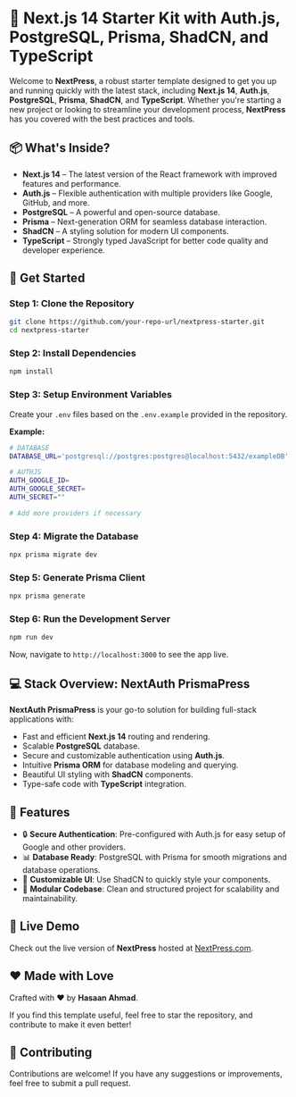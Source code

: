 # 🚀 Next.js 14 Starter Kit with Auth.js, PostgreSQL, Prisma, ShadCN, and TypeScript

Welcome to **NextPress**, a robust starter template designed to get you up and running quickly with the latest stack, including **Next.js 14**, **Auth.js**, **PostgreSQL**, **Prisma**, **ShadCN**, and **TypeScript**. Whether you're starting a new project or looking to streamline your development process, **NextPress** has you covered with the best practices and tools.

## 📦 What's Inside?

- **Next.js 14** – The latest version of the React framework with improved features and performance.
- **Auth.js** – Flexible authentication with multiple providers like Google, GitHub, and more.
- **PostgreSQL** – A powerful and open-source database.
- **Prisma** – Next-generation ORM for seamless database interaction.
- **ShadCN** – A styling solution for modern UI components.
- **TypeScript** – Strongly typed JavaScript for better code quality and developer experience.

## 🚀 Get Started

### Step 1: Clone the Repository

```bash
git clone https://github.com/your-repo-url/nextpress-starter.git
cd nextpress-starter
```

### Step 2: Install Dependencies

```bash
npm install
```

### Step 3: Setup Environment Variables

Create your `.env` files based on the `.env.example` provided in the repository.

**Example:**

```bash
# DATABASE
DATABASE_URL='postgresql://postgres:postgres@localhost:5432/exampleDB'

# AUTHJS
AUTH_GOOGLE_ID=
AUTH_GOOGLE_SECRET=
AUTH_SECRET=""

# Add more providers if necessary
```

### Step 4: Migrate the Database

```bash
npx prisma migrate dev
```

### Step 5: Generate Prisma Client

```bash
npx prisma generate
```

### Step 6: Run the Development Server

```bash
npm run dev
```

Now, navigate to `http://localhost:3000` to see the app live.

## 💻 Stack Overview: **NextAuth PrismaPress**

**NextAuth PrismaPress** is your go-to solution for building full-stack applications with:

- Fast and efficient **Next.js 14** routing and rendering.
- Scalable **PostgreSQL** database.
- Secure and customizable authentication using **Auth.js**.
- Intuitive **Prisma ORM** for database modeling and querying.
- Beautiful UI styling with **ShadCN** components.
- Type-safe code with **TypeScript** integration.

## 🌟 Features

- 🔒 **Secure Authentication**: Pre-configured with Auth.js for easy setup of Google and other providers.
- 📊 **Database Ready**: PostgreSQL with Prisma for smooth migrations and database operations.
- 💅 **Customizable UI**: Use ShadCN to quickly style your components.
- 🧩 **Modular Codebase**: Clean and structured project for scalability and maintainability.

## 🎨 Live Demo

Check out the live version of **NextPress** hosted at [NextPress.com](https://nextpress.com).

## ❤️ Made with Love

Crafted with ❤️ by **Hasaan Ahmad**.

If you find this template useful, feel free to star the repository, and contribute to make it even better!

## 🤝 Contributing

Contributions are welcome! If you have any suggestions or improvements, feel free to submit a pull request.